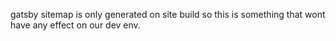 gatsby sitemap is only generated on site build so this is something that wont have any effect on our dev env.
